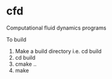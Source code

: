 # cfd
Computational fluid dynamics programs

To build
1. Make a build directory i.e. cd build
2. cd build
3. cmake ..
4. make 
